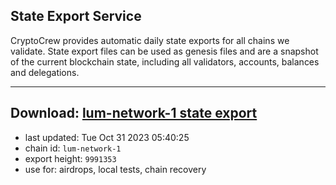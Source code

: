 ## State Export Service
CryptoCrew provides automatic daily state exports for all chains we validate. State export files can be used as genesis files and are a snapshot of the current blockchain state, including all validators, accounts, balances and delegations.

---
**Download: [lum-network-1 state export](https://dl.ccvalidators.com/SERVICE/lumnetwork/lum-network-1_export_9991353.json)**
---

- last updated: Tue Oct 31 2023 05:40:25
- chain id: `lum-network-1`
- export height: `9991353`
- use for: airdrops, local tests, chain recovery
